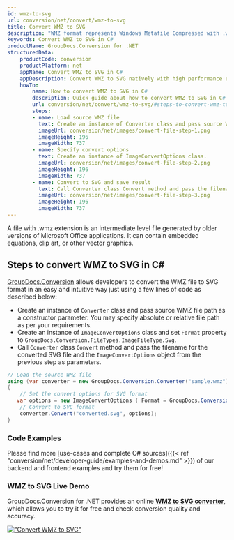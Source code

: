 ```yaml
---
id: wmz-to-svg
url: conversion/net/convert/wmz-to-svg
title: Convert WMZ to SVG
description: "WMZ format represents Windows Metafile Compressed with .wmz extension. Learn how to convert WMZ to SVG file programmatically in C# language using GroupDocs.Conversion for .NET library."
keywords: Convert WMZ to SVG in C#
productName: GroupDocs.Conversion for .NET
structuredData:
    productCode: conversion
    productPlatform: net
    appName: Convert WMZ to SVG in C#
    appDescription: Convert WMZ to SVG natively with high performance using C# language and server side GroupDocs.Conversion for .NET APIs, without the use of any software like Microsoft or Open Office.
    howTo:
        name: How to convert WMZ to SVG in C# 
        description: Quick guide about how to convert WMZ to SVG in C# with high performance and accuracy.
        url: conversion/net/convert/wmz-to-svg/#steps-to-convert-wmz-to-svg-in-c
        steps:
        - name: Load source WMZ file 
          text: Create an instance of Converter class and pass source WMZ file path as a constructor parameter. You may specify absolute or relative file path as per your requirements. 
          imageUrl: conversion/net/images/convert-file-step-1.png
          imageHeight: 196
          imageWidth: 737
        - name: Specify convert options 
          text: Create an instance of ImageConvertOptions class.
          imageUrl: conversion/net/images/convert-file-step-2.png
          imageHeight: 196
          imageWidth: 737
        - name: Convert to SVG and save result 
          text: Call Converter class Convert method and pass the filename for the converted HTML file and the ImageConvertOptions object from the previous step as parameters.
          imageUrl: conversion/net/images/convert-file-step-3.png
          imageHeight: 196
          imageWidth: 737
---
```


A file with .wmz extension is an intermediate level file generated by older versions of Microsoft Office applications. It can contain embedded equations, clip art, or other vector graphics.

## Steps to convert WMZ to SVG in C#

[GroupDocs.Conversion](https://products.groupdocs.com/conversion/net) allows developers to convert the WMZ file to SVG format in an easy and intuitive way just using a few lines of code as described below:

* Create an instance of `Converter` class and pass source WMZ file path as a constructor parameter. You may specify absolute or relative file path as per your requirements. 
* Create an instance of `ImageConvertOptions` class and set `Format` property to `GroupDocs.Conversion.FileTypes.ImageFileType.Svg`.
* Call `Converter` class `Convert` method and pass the filename for the converted SVG file and the `ImageConvertOptions` object from the previous step as parameters.

```csharp
// Load the source WMZ file
using (var converter = new GroupDocs.Conversion.Converter("sample.wmz"))
{
    // Set the convert options for SVG format
   var options = new ImageConvertOptions { Format = GroupDocs.Conversion.FileTypes.ImageFileType.Svg };
    // Convert to SVG format
    converter.Convert("converted.svg", options);
}
```

### Code Examples

Please find more [use-cases and complete C# sources]({{< ref "conversion/net/developer-guide/examples-and-demos.md" >}}) of our backend and frontend examples and try them for free!

### WMZ to SVG Live Demo

GroupDocs.Conversion for .NET provides an online [**WMZ to SVG converter**](https://products.groupdocs.app/conversion/wmz-to-svg), which allows you to try it for free and check conversion quality and accuracy.

[!["Convert WMZ to SVG"](conversion/net/images/convert-to-svg/convert-wmz-to-svg.png)](https://products.groupdocs.app/conversion/wmz-to-svg)